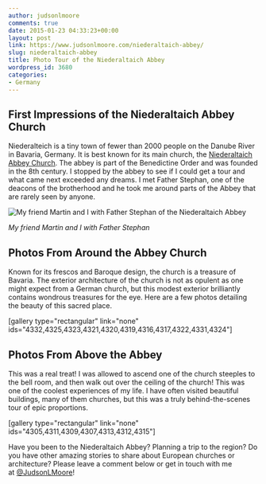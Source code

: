 ```yaml
---
author: judsonlmoore
comments: true
date: 2015-01-23 04:33:23+00:00
layout: post
link: https://www.judsonlmoore.com/niederaltaich-abbey/
slug: niederaltaich-abbey
title: Photo Tour of the Niederaltaich Abbey
wordpress_id: 3680
categories:
- Germany
---
```


## First Impressions of the Niederaltaich Abbey Church


Niederalteich is a tiny town of fewer than 2000 people on the Danube River in Bavaria, Germany. It is best known for its main church, the [Niederaltaich Abbey Church](http://www.abtei-niederaltaich.de/). The abbey is part of the Benedictine Order and was founded in the 8th century. I stopped by the abbey to see if I could get a tour and what came next exceeded any dreams. I met Father Stephan, one of the deacons of the brotherhood and he took me around parts of the Abbey that are rarely seen by anyone.

![My friend Martin and I with Father Stephan of the Niederaltaich Abbey](https://www.judsonlmoore.com/wp-content/uploads/2015/10/IMG_5374-1024x683.jpg)


_My friend Martin and I with Father Stephan_





## Photos From Around the Abbey Church


Known for its frescos and Baroque design, the church is a treasure of Bavaria. The exterior architecture of the church is not as opulent as one might expect from a German church, but this modest exterior brilliantly contains wondrous treasures for the eye. Here are a few photos detailing the beauty of this sacred place.

[gallery type="rectangular" link="none" ids="4332,4325,4323,4321,4320,4319,4316,4317,4322,4331,4324"]




## Photos From Above the Abbey


This was a real treat! I was allowed to ascend one of the church steeples to the bell room, and then walk out over the ceiling of the church! This was one of the coolest experiences of my life. I have often visited beautiful buildings, many of them churches, but this was a truly behind-the-scenes tour of epic proportions.

[gallery type="rectangular" link="none" ids="4305,4311,4309,4307,4313,4312,4315"]



Have you been to the Niederaltaich Abbey? Planning a trip to the region? Do you have other amazing stories to share about European churches or architecture? Please leave a comment below or get in touch with me at [@JudsonLMoore](http://twitter.com/judsonlmoore)!

